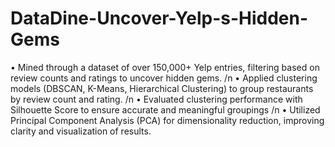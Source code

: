 # DataDine-Uncover-Yelp-s-Hidden-Gems

•	Mined through a dataset of over 150,000+ Yelp entries, filtering based on review counts and ratings to uncover hidden gems. /n
•	Applied clustering models (DBSCAN, K-Means, Hierarchical Clustering) to group restaurants by review count and rating. /n
•	Evaluated clustering performance with Silhouette Score to ensure accurate and meaningful groupings /n
•	Utilized Principal Component Analysis (PCA) for dimensionality reduction, improving clarity and visualization of results.

